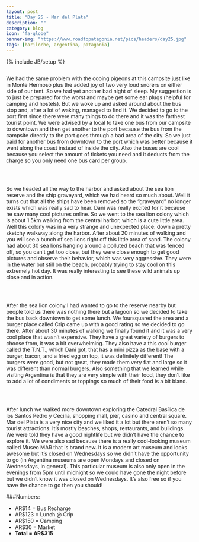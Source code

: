 ```yaml
---
layout: post
title: "Day 25 - Mar del Plata"
description: ""
category: blog
icon: "fa-globe"
banner-img: "https://www.roadtopatagonia.net/pics/headers/day25.jpg"
tags: [bariloche, argentina, patagonia]
---
```

{% include JB/setup %}

<figure>
	<a class="fancybox" rel="one"  href="{{ site.pics.days }}/day25/pic02_o.jpg"><img src="{{ site.pics.days }}/day25/pic02.jpg" alt=""></a>
</figure>

We had the same problem with the cooing pigeons at this campsite just like in Monte Hermoso plus the added joy of two very loud snorers on either side of our tent. So we had yet another bad night of sleep. My suggestion is to just be prepared for the worst and maybe get some ear plugs (helpful for camping and hostels). But we woke up and asked around about the bus stop and, after a lot of waking, managed to find it. We decided to go to the port first since there were many things to do there and it was the farthest tourist point. We were advised by a local to take one bus from our campsite to downtown and then get another to the port because the bus from the campsite directly to the port goes through a bad area of the city. So we just paid for another bus from downtown to the port which was better because it went along the coast instead of inside the city. Also the buses are cool because you select the amount of tickets you need and it deducts from the charge so you only need one bus card per group.

<figure>
	<a class="fancybox" rel="two"  href="{{ site.pics.days }}/day25/pic01_o.jpg"><img src="{{ site.pics.days }}/day25/pic01.jpg" alt=""></a>
</figure>

<figure class="third">
	<a class="fancybox" rel="two" href="{{ site.pics.days }}/day25/pic03_o.jpg"><img src="{{ site.pics.days }}/day25/pic03_tb.jpg" alt=""></a>
	<a class="fancybox" rel="two" href="{{ site.pics.days }}/day25/pic04_o.jpg"><img src="{{ site.pics.days }}/day25/pic04_tb.jpg" alt=""></a>
	<a class="fancybox" rel="two" href="{{ site.pics.days }}/day25/pic05_o.jpg"><img src="{{ site.pics.days }}/day25/pic05_tb.jpg" alt=""></a>
</figure>

So we headed all the way to the harbor and asked about the sea lion reserve and the ship graveyard, which we had heard so much about. Well it turns out that all the ships have been removed so the “graveyard” no longer exists which was really sad to hear. Dani was really excited for it because he saw many cool pictures online. So we went to the sea lion colony which is about 1.5km walking from the central harbor, which is a cute little area. Well this colony was in a very strange and unexpected place: down a pretty sketchy walkway along the harbor. After about 20 minutes of walking and you will see a bunch of sea lions right off this little area of sand. The colony had about 30 sea lions hanging around a polluted beach that was fenced off, so you can’t get too close, but they were close enough to get good pictures and observe their behavior, which was very aggressive. They were in the water but still on the beach, probably trying to stay cool on this extremely hot day. It was really interesting to see these wild animals up close and in action.

<figure>
	<a class="fancybox" rel="three"  href="{{ site.pics.days }}/day25/pic06_o.jpg"><img src="{{ site.pics.days }}/day25/pic06.jpg" alt=""></a>
</figure>

<figure class="third">
	<a class="fancybox" rel="three" href="{{ site.pics.days }}/day25/pic07_o.jpg"><img src="{{ site.pics.days }}/day25/pic07_tb.jpg" alt=""></a>
	<a class="fancybox" rel="three" href="{{ site.pics.days }}/day25/pic08_o.jpg"><img src="{{ site.pics.days }}/day25/pic08_tb.jpg" alt=""></a>
	<a class="fancybox" rel="three" href="{{ site.pics.days }}/day25/pic09_o.jpg"><img src="{{ site.pics.days }}/day25/pic09_tb.jpg" alt=""></a>
</figure>


After the sea lion colony I had wanted to go to the reserve nearby but people told us there was nothing there but a lagoon so we decided to take the bus back downtown to get some lunch. We foursquared the area and a burger place called Crip came up with a good rating so we decided to go there. After about 30 minutes of walking we finally found it and it was a very cool place that wasn’t expensive. They have a great variety of burgers to choose from, it was a bit overwhelming. They also have a this cool burger called the T.N.T., which Dani got, that has a mini pizza as the base with a burger, bacon, and a fried egg on top, it was definitely different! The burgers were good, but not great, they made them very flat and large so it was different than normal burgers. Also something that we learned while visiting Argentina is that they are very simple with their food, they don’t like to add a lot of condiments or toppings so much of their food is a bit bland.

<figure>
	<a class="fancybox" rel="four"  href="{{ site.pics.days }}/day25/pic12_o.jpg"><img src="{{ site.pics.days }}/day25/pic12.jpg" alt=""></a>
</figure>

<figure class="third">
	<a class="fancybox" rel="four" href="{{ site.pics.days }}/day25/pic10_o.jpg"><img src="{{ site.pics.days }}/day25/pic10_tb.jpg" alt=""></a>
	<a class="fancybox" rel="four" href="{{ site.pics.days }}/day25/pic11_o.jpg"><img src="{{ site.pics.days }}/day25/pic11_tb.jpg" alt=""></a>
</figure>

After lunch we walked more downtown exploring the Catedral Basílica de los Santos Pedro y Cecilia, shopping mall, pier, casino and central square. Mar del Plata is a very nice city and we liked it a lot but there aren’t so many tourist attractions. It’s mostly beaches, shops, restaurants, and buildings. We were told they have a good nightlife but we didn’t have the chance to explore it. We were also sad because there is a really cool-looking museum called Museo MAR that is brand new. It is a modern art museum and looks awesome but it’s closed on Wednesdays so we didn’t have the opportunity to go (in Argentina museums are open Mondays and closed on Wednesdays, in general). This particular museum is also only open in the evenings from 5pm until midnight so we could have gone the night before but we didn’t know it was closed on Wednesdays. It’s also free so if you have the chance to go then you should!



###Numbers:

* AR$14 = Bus Recharge
* AR$123 = Lunch @ Crip
* AR$150 = Camping
* AR$30 = Market
* **Total = AR$315**